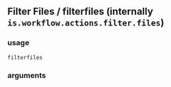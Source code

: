 
## Filter Files / filterfiles (internally `is.workflow.actions.filter.files`)




### usage
`filterfiles `

### arguments

